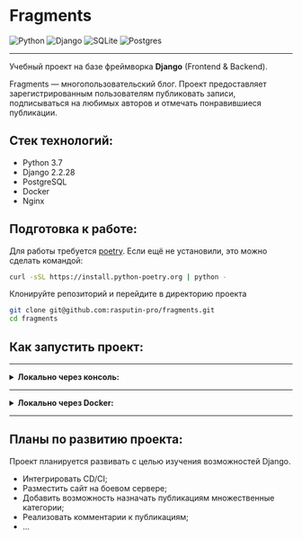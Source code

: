 # Fragments
![Python](https://img.shields.io/badge/python-3670A0?logo=python&logoColor=ffdd54)
![Django](https://img.shields.io/badge/django-%23092E20.svg?logo=django&logoColor=white)
![SQLite](https://img.shields.io/badge/sqlite-%2307405e.svg?logo=sqlite&logoColor=white)
![Postgres](https://img.shields.io/badge/postgres-%23316192.svg?logo=postgresql&logoColor=white)
___
Учебный проект на базе фреймворка **Django** (Frontend & Backend).

Fragments — многопользовательский блог. Проект предоставляет
зарегистрированным пользователям публиковать записи, подписываться на
любимых авторов и отмечать понравившиеся публикации.

## Стек технологий:
- Python 3.7
- Django 2.2.28
- PostgreSQL
- Docker
- Nginx

## Подготовка к работе:
Для работы требуется [poetry](https://python-poetry.org/docs/). 
Если ещё не установили, это можно сделать командой:
```bash
curl -sSL https://install.python-poetry.org | python -
```
Клонируйте репозиторий и перейдите в директорию проекта
```bash
git clone git@github.com:rasputin-pro/fragments.git
cd fragments
```

## Как запустить проект:

---
<details>
    <summary><b>Локально через консоль:</b></summary>

1. Создайте и активируйте виртуальное окружение
```bash
poetry config virtualenvs.in-project true
poetry shell
```
2. Установите зависимости
```bash
poetry install
```
3. Примените миграции
```bash
python yatube/manage.py migrate
```
4. В файле `/yatube/yatube/settings.py` смените значение переменной 
`STATE` на `local`
5. Запустите программу
```bash
python yatube/manage.py runserver
```
</details>

---

<details>
    <summary><b>Локально через Docker:</b></summary>

Требуется установленный Docker! Зависимости будут установленны из файла 
`requirements.txt`
1. Перейдите в папку `infra_local`
2. Создайте файл `.env`. Например:
```dotenv
SECRET_KEY='e)g}6wSknB%G1T/LY^E)#tFd@2cq@(6m^}.c2{7wP88#^-uFZ.'
DB_ENGINE=django.db.backends.postgresql
DB_NAME=postgres
POSTGRES_USER=postgres
POSTGRES_PASSWORD=fGYWqrGsEQojcDg8
DB_HOST=db
DB_PORT=5432
```
3. Выполните команду:
```bash
docker compose up -d
```
> После запуска проект будет доступен по адресу: http://localhost
</details>

---

## Планы по развитию проекта:
Проект планируется развивать с целью изучения возможностей Django.
- Интегрировать CD/CI;
- Разместить сайт на боевом сервере;
- Добавить возможность назначать публикациям множественные категории;
- Реализовать комментарии к публикациям;
- ...
